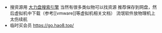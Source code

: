 - 搜资源用
[大力盘搜索引擎](https://www.dalipan.com/)
当然有很多类似物可以找资源
推荐保存到网盘，然后虚拟机中下载（参考[[vmware]]等虚拟机相关文档）
流氓软件放物理机上太伤续航
- 临时买会员
https://go.hao8.top/